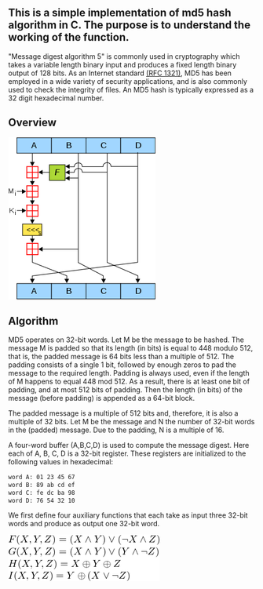 ## This is a simple implementation of md5 hash algorithm in C. The purpose is to understand the working of the function.

"Message digest algorithm 5" is commonly used in cryptography which takes a variable length binary input and produces a fixed length binary output of 128 bits. As an Internet standard [(RFC 1321)](https://www.ietf.org/rfc/rfc1321.txt/), MD5 has been employed in a wide variety of security applications, and is also commonly used to check the integrity of files. An MD5 hash is typically expressed as a 32 digit hexadecimal number.

## Overview
![Overview](https://github.com/Shubham-Gaikwad23/md5/blob/master/300px-MD5_algorithm.svg.png)

## Algorithm

MD5 operates on 32-bit words. Let M be the message to be hashed. The message M is padded so that its length (in bits) is equal to 448 modulo 512, that is, the padded message is 64 bits less than a multiple of 512. The padding consists of a single 1 bit, followed by enough zeros to pad the message to the required length. Padding is always used, even if the length of M happens to equal 448 mod 512. As a result, there is at least one bit of padding, and at most 512 bits of padding. Then the length (in bits) of the message (before padding) is appended as a 64-bit block.

The padded message is a multiple of 512 bits and, therefore, it is also a multiple of 32 bits. Let M be the message and N the number of 32-bit words in the (padded) message. Due to the padding, N is a multiple of 16.

A four-word buffer (A,B,C,D) is used to compute the message digest. Here each of A, B, C, D is a 32-bit register. These registers are initialized to the following values in hexadecimal:

```
word A: 01 23 45 67
word B: 89 ab cd ef
word C: fe dc ba 98
word D: 76 54 32 10
```
We first define four auxiliary functions that each take as input three 32-bit words and produce as output one 32-bit word.

![Functions](https://github.com/Shubham-Gaikwad23/md5/blob/master/fun.png/)

